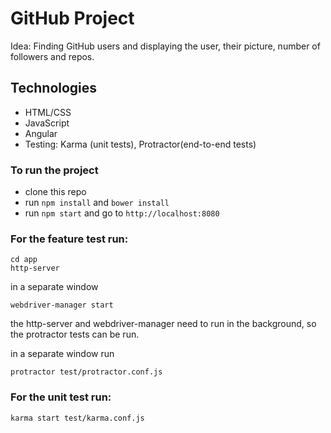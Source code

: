 # GitHub Project


Idea: Finding GitHub users and displaying the user, their picture, number of followers and repos.

## Technologies
* HTML/CSS
* JavaScript
* Angular
* Testing: Karma (unit tests), Protractor(end-to-end tests)


### To run the project
* clone this repo
* run `npm install` and `bower install`
* run `npm start` and go to `http://localhost:8080`


### For the feature test run:
```
cd app
http-server
```
in a separate window

`webdriver-manager start`

the http-server and webdriver-manager need to run in the background, so the protractor tests can be run.

in a separate window run

`protractor test/protractor.conf.js`

### For the unit test run:

`karma start test/karma.conf.js`
